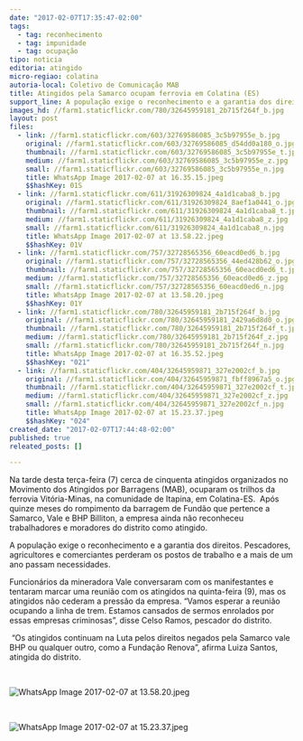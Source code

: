 ```yaml
---
date: "2017-02-07T17:35:47-02:00"
tags:
  - tag: reconhecimento
  - tag: impunidade
  - tag: ocupação
tipo: noticia
editoria: atingido
micro-regiao: colatina
autoria-local: Coletivo de Comunicação MAB
title: Atingidos pela Samarco ocupam ferrovia em Colatina (ES)
support_line: A população exige o reconhecimento e a garantia dos direitos
images_hd: //farm1.staticflickr.com/780/32645959181_2b715f264f_b.jpg
layout: post
files:
  - link: //farm1.staticflickr.com/603/32769586085_3c5b97955e_b.jpg
    original: //farm1.staticflickr.com/603/32769586085_d54dd0a180_o.jpg
    thumbnail: //farm1.staticflickr.com/603/32769586085_3c5b97955e_t.jpg
    medium: //farm1.staticflickr.com/603/32769586085_3c5b97955e_z.jpg
    small: //farm1.staticflickr.com/603/32769586085_3c5b97955e_n.jpg
    title: WhatsApp Image 2017-02-07 at 16.35.15.jpeg
    $$hashKey: 01S
  - link: //farm1.staticflickr.com/611/31926309824_4a1d1caba8_b.jpg
    original: //farm1.staticflickr.com/611/31926309824_8aef1a0441_o.jpg
    thumbnail: //farm1.staticflickr.com/611/31926309824_4a1d1caba8_t.jpg
    medium: //farm1.staticflickr.com/611/31926309824_4a1d1caba8_z.jpg
    small: //farm1.staticflickr.com/611/31926309824_4a1d1caba8_n.jpg
    title: WhatsApp Image 2017-02-07 at 13.58.22.jpeg
    $$hashKey: 01V
  - link: //farm1.staticflickr.com/757/32728565356_60eacd0ed6_b.jpg
    original: //farm1.staticflickr.com/757/32728565356_44ed428b62_o.jpg
    thumbnail: //farm1.staticflickr.com/757/32728565356_60eacd0ed6_t.jpg
    medium: //farm1.staticflickr.com/757/32728565356_60eacd0ed6_z.jpg
    small: //farm1.staticflickr.com/757/32728565356_60eacd0ed6_n.jpg
    title: WhatsApp Image 2017-02-07 at 13.58.20.jpeg
    $$hashKey: 01Y
  - link: //farm1.staticflickr.com/780/32645959181_2b715f264f_b.jpg
    original: //farm1.staticflickr.com/780/32645959181_2429a6d8d0_o.jpg
    thumbnail: //farm1.staticflickr.com/780/32645959181_2b715f264f_t.jpg
    medium: //farm1.staticflickr.com/780/32645959181_2b715f264f_z.jpg
    small: //farm1.staticflickr.com/780/32645959181_2b715f264f_n.jpg
    title: WhatsApp Image 2017-02-07 at 16.35.52.jpeg
    $$hashKey: "021"
  - link: //farm1.staticflickr.com/404/32645959871_327e2002cf_b.jpg
    original: //farm1.staticflickr.com/404/32645959871_fbff8967a5_o.jpg
    thumbnail: //farm1.staticflickr.com/404/32645959871_327e2002cf_t.jpg
    medium: //farm1.staticflickr.com/404/32645959871_327e2002cf_z.jpg
    small: //farm1.staticflickr.com/404/32645959871_327e2002cf_n.jpg
    title: WhatsApp Image 2017-02-07 at 15.23.37.jpeg
    $$hashKey: "024"
created_date: "2017-02-07T17:44:48-02:00"
published: true
releated_posts: []

---
```

<p>Na tarde desta ter&ccedil;a-feira (7) cerca de cinquenta atingidos organizados no Movimento dos Atingidos por Barragens (MAB), ocuparam os trilhos da ferrovia Vit&oacute;ria-Minas, na comunidade de Itapina, em Colatina-ES.&nbsp; Ap&oacute;s quinze meses do rompimento da barragem de Fund&atilde;o que pertence a Samarco, Vale e BHP Billiton, a empresa ainda n&atilde;o reconheceu trabalhadores e moradores do distrito como atingido.</p>

<p>A popula&ccedil;&atilde;o exige o reconhecimento e a garantia dos direitos. Pescadores, agricultores e comerciantes perderam os postos de trabalho e a mais de um ano passam necessidades.</p>

<p>Funcion&aacute;rios da mineradora Vale conversaram com os manifestantes e tentaram marcar uma reuni&atilde;o com os atingidos na quinta-feira (9), mas os atingidos n&atilde;o cederam a press&atilde;o da empresa. &ldquo;Vamos esperar a reuni&atilde;o ocupando a linha de trem. Estamos cansados de sermos enrolados por essas empresas criminosas&rdquo;, disse Celso Ramos, pescador do distrito.</p>

<p>&nbsp;&ldquo;Os atingidos continuam na Luta pelos direitos negados pela Samarco vale BHP ou qualquer outro, como a Funda&ccedil;&atilde;o Renova&rdquo;, afirma Luiza Santos, atingida do distrito.</p>

<p>&nbsp;</p>

<p><img alt="WhatsApp Image 2017-02-07 at 13.58.20.jpeg" src="//farm1.staticflickr.com/757/32728565356_60eacd0ed6_b.jpg" /></p>

<p>&nbsp;</p>

<p><img alt="WhatsApp Image 2017-02-07 at 15.23.37.jpeg" src="//farm1.staticflickr.com/404/32645959871_327e2002cf_b.jpg" /></p>
